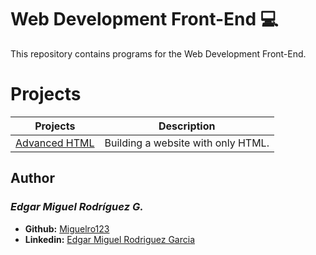 # Web Development Front-End :computer:

This repository contains programs for the Web Development Front-End.

# Projects
Projects | Description
----------- | -----------
[Advanced HTML](./0x00-html_advanced) | Building a website with only HTML.

## Author
### _Edgar Miguel Rodríguez G._

- **Github:** [Miguelro123](https://github.com/Miguelro123) 
- **Linkedin:** [Edgar Miguel Rodriguez Garcia](https://www.linkedin.com/in/edgar-miguel-rodriguez-garcia-20a5281a2/)
